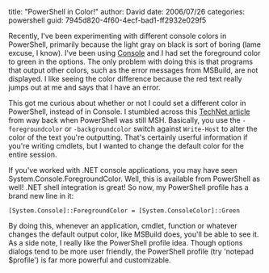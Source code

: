 
title: "PowerShell in Color!"
author: David
date: 2006/07/26
categories: powershell
guid: 7945d820-4f60-4ecf-bad1-ff2932e029f5

Recently, I've been experimenting with different console colors in PowerShell, primarily because the light gray on black is sort of boring (lame excuse, I know). I've been using [Console](http://sourceforge.net/projects/console) and I had set the foreground color to green in the options. The only problem with doing this is that programs that output other colors, such as the error messages from MSBuild, are not displayed. I like seeing the color difference because the red text really jumps out at me and says that I have an error.

This got me curious about whether or not I could set a different color in PowerShell, instead of in Console. I stumbled across this [TechNet article](http://www.microsoft.com/technet/scriptcenter/topics/msh/output.mspx) from way back when PowerShell was still MSH. Basically, you use the `-foregroundcolor` or `-backgroundcolor` switch against `Write-Host` to alter the color of the text you're outputting. That's certainly userful information if you're writing cmdlets, but I wanted to change the default color for the entire session.

If you've worked with .NET console applications, you may have seen System.Console.ForegroundColor. Well, this is available from PowerShell as well! .NET shell integration is great! So now, my PowerShell profile has a brand new line in it:

    [System.Console]::ForegroundColor = [System.ConsoleColor]::Green

By doing this, whenever an application, cmdlet, function or whatever changes the default output color, like MSBuild does, you'll be able to see it. As a side note, I really like the PowerShell profile idea. Though options dialogs tend to be more user friendly, the PowerShell profile (try 'notepad $profile') is far more powerful and customizable.

